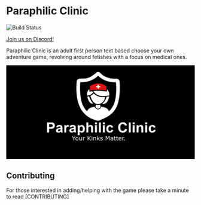# Paraphilic Clinic

![Build Status](https://github.com/your-owner/your-repo/workflows/CI/badge.svg)

[Join us on Discord!](https://discord.gg/zfgvcKv)

Paraphilic Clinic is an adult first person text based choose your own adventure game, revolving around fetishes with a focus on medical ones.

![Paraphilic Clinic](docs/img/paraphilic-clinic-banner.png)

## Contributing

For those interested in adding/helping with the game please take a minute to read [CONTRIBUTING]
